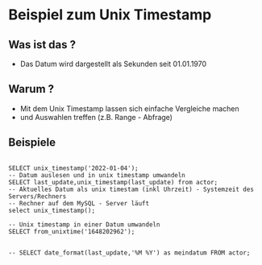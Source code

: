 # Beispiel zum Unix Timestamp 

## Was ist das ? 

  * Das Datum wird dargestellt als Sekunden seit 01.01.1970

## Warum ? 

  * Mit dem Unix Timestamp lassen sich einfache Vergleiche machen 
  * und Auswahlen treffen (z.B. Range - Abfrage) 

## Beispiele 

```

SELECT unix_timestamp('2022-01-04');
-- Datum auslesen und in unix timestamp umwandeln 
SELECT last_update,unix_timestamp(last_update) from actor;
-- Aktuelles Datum als unix timestam (inkl Uhrzeit) - Systemzeit des Servers/Rechners 
-- Rechner auf dem MySQL - Server läuft 
select unix_timestamp();

-- Unix timestamp in einer Datum umwandeln 
SELECT from_unixtime('1648202962');


-- SELECT date_format(last_update,'%M %Y') as meindatum FROM actor;


```
